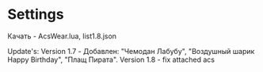# Settings
Качать - AcsWear.lua, list1.8.json


Update's:
Version 1.7 - Добавлен: "Чемодан Лабубу", "Воздушный шарик Happy Birthday", "Плащ Пирата".
Version 1.8 - fix attached acs
